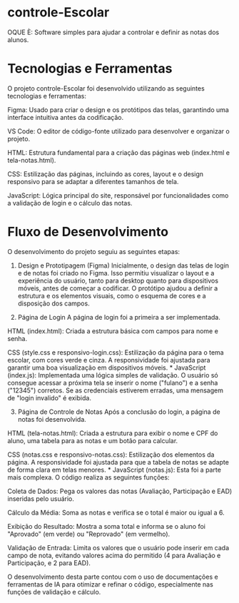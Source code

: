 # controle-Escolar

OQUE È: Software simples para ajudar a controlar e definir as notas dos alunos. 

# Tecnologias e Ferramentas

O projeto controle-Escolar foi desenvolvido utilizando as seguintes tecnologias e ferramentas:

Figma: Usado para criar o design e os protótipos das telas, garantindo uma interface intuitiva antes da codificação.

VS Code: O editor de código-fonte utilizado para desenvolver e organizar o projeto.

HTML: Estrutura fundamental para a criação das páginas web (index.html e tela-notas.html).

CSS: Estilização das páginas, incluindo as cores, layout e o design responsivo para se adaptar a diferentes tamanhos de tela.

JavaScript: Lógica principal do site, responsável por funcionalidades como a validação de login e o cálculo das notas.

# Fluxo de Desenvolvimento

O desenvolvimento do projeto seguiu as seguintes etapas:

1. Design e Prototipagem (Figma)
Inicialmente, o design das telas de login e de notas foi criado no Figma. Isso permitiu visualizar o layout e a experiência do usuário, tanto para desktop quanto para dispositivos móveis, antes de começar a codificar. O protótipo ajudou a definir a estrutura e os elementos visuais, como o esquema de cores e a disposição dos campos.

2. Página de Login
A página de login foi a primeira a ser implementada.

HTML (index.html): Criada a estrutura básica com campos para nome e senha.

CSS (style.css e responsivo-login.css): Estilização da página para o tema escolar, com cores verde e cinza. A responsividade foi ajustada para garantir uma boa visualização em dispositivos móveis. * JavaScript (index.js): Implementada uma lógica simples de validação. O usuário só consegue acessar a próxima tela se inserir o nome ("fulano") e a senha ("12345") corretos. Se as credenciais estiverem erradas, uma mensagem de "login invalido" é exibida.

3. Página de Controle de Notas
Após a conclusão do login, a página de notas foi desenvolvida.

HTML (tela-notas.html): Criada a estrutura para exibir o nome e CPF do aluno, uma tabela para as notas e um botão para calcular.

CSS (notas.css e responsivo-notas.css): Estilização dos elementos da página. A responsividade foi ajustada para que a tabela de notas se adapte de forma clara em telas menores. * JavaScript (notas.js): Esta foi a parte mais complexa. O código realiza as seguintes funções:

Coleta de Dados: Pega os valores das notas (Avaliação, Participação e EAD) inseridas pelo usuário.

Cálculo da Média: Soma as notas e verifica se o total é maior ou igual a 6.

Exibição do Resultado: Mostra a soma total e informa se o aluno foi "Aprovado" (em verde) ou "Reprovado" (em vermelho).

Validação de Entrada: Limita os valores que o usuário pode inserir em cada campo de nota, evitando valores acima do permitido (4 para Avaliação e Participação, e 2 para EAD).


O desenvolvimento desta parte contou com o uso de documentações e ferramentas de IA para otimizar e refinar o código, especialmente nas funções de validação e cálculo.